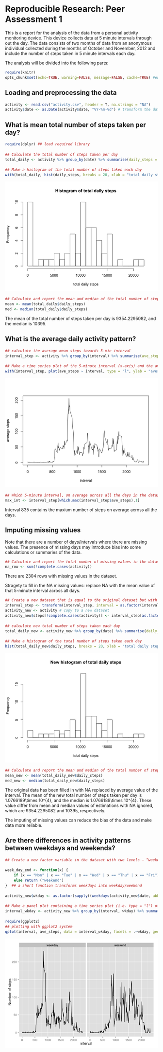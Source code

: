 # Reproducible Research: Peer Assessment 1

This is a report for the analysis of the data from a personal activity monitoring device. This device collects data at 5 minute intervals through out the day. The data consists of two months of data from an anonymous individual collected during the months of October and November, 2012 and include the number of steps taken in 5 minute intervals each day.

The analysis will be divided into the following parts:


```r
require(knitr)
opts_chunk$set(echo=TRUE, warning=FALSE, message=FALSE, cache=TRUE) #enrivonmental setting
```

## Loading and preprocessing the data

```r
activity <- read.csv("activity.csv", header = T, na.strings = "NA")
activity$date <- as.Date(activity$date, "%Y-%m-%d") # transform the data object
```



## What is mean total number of steps taken per day?

```r
require(dplyr) ## load required library

## Calculate the total number of steps taken per day
total_daily <- activity %>% group_by(date) %>% summarise(daily_steps = sum(steps, na.rm = T))  

## Make a histogram of the total number of steps taken each day
with(total_daily, hist(daily_steps, breaks = 20, xlab = "total daily steps", main = "Histogram of total daily steps"))
```

![](PA1_template_files/figure-html/unnamed-chunk-3-1.png) 

```r
## Calculate and report the mean and median of the total number of steps taken per day
mean <- mean(total_daily$daily_steps)
med <- median(total_daily$daily_steps)
```
The mean of the total number of steps taken per day is 9354.2295082, and the median is 10395.


## What is the average daily activity pattern?

```r
## calculate the average mean steps towards 5-min interval
interval_step <- activity %>% group_by(interval) %>% summarise(ave_steps = mean(steps, na.rm = T))

## Make a time series plot of the 5-minute interval (x-axis) and the average number of steps taken, averaged across all days (y-axis)
with(interval_step, plot(ave_steps ~ interval, type = "l", ylab = "average steps"))
```

![](PA1_template_files/figure-html/unnamed-chunk-4-1.png) 

```r
## Which 5-minute interval, on average across all the days in the dataset, contains the maximum number of steps?
max_int <- interval_step[which.max(interval_step$ave_steps),1]
```
Interval 835 contains the maxium number of steps on average across all the days.

## Imputing missing values
Note that there are a number of days/intervals where there are missing values. The presence of missing days may introduce bias into some calculations or summaries of the data.


```r
## Calculate and report the total number of missing values in the dataset
na_row <- sum(!complete.cases(activity))
```
There are 2304 rows with missing values in the dataset.

Stragety to fill in the NA missing values: replace NA with the mean value of that 5-minute interval across all days.


```r
## Create a new dataset that is equal to the original dataset but with the missing data filled in.
interval_step <- transform(interval_step, interval = as.factor(interval))
activity_new <- activity # copy to a new dataset
activity_new$steps[!complete.cases(activity)] <- interval_step[as.factor(activity$interval[!complete.cases(activity)]), "ave_steps"]

## calculate new total number of steps taken each day
total_daily_new <- activity_new %>% group_by(date) %>% summarise(daily_steps = sum(steps)) 

## Make a histogram of the total number of steps taken each day
hist(total_daily_new$daily_steps, breaks = 20, xlab = "total daily steps", main = "New histogram of total daily steps")
```

![](PA1_template_files/figure-html/unnamed-chunk-6-1.png) 

```r
## Calculate and report the mean and median of the total number of steps taken per day
mean_new <- mean(total_daily_new$daily_steps)
med_new <- median(total_daily_new$daily_steps)
```
The original data has been filled in with NA replaced by average value of the interval. The mean of the new total number of steps taken per day is 1.0766189\times 10^{4}, and the median is 1.0766189\times 10^{4}. These value differ from mean and median values of estimations with NA ignored, which are 9354.2295082 and 10395, respectively.

The imputing of missing values can reduce the bias of the data and make data more reliable.

## Are there differences in activity patterns between weekdays and weekends?

```r
## Create a new factor variable in the dataset with two levels – “weekday” and “weekend” indicating whether a given date is a weekday or weekend day.

week_day_end <- function(x) {
    if (x == "Mon" | x == "Tue" | x == "Wed" | x == "Thu" | x == "Fri") return ("weekday")
    else return ("weekend")
}  ## a short function transforms weekdays into weekday/weekend

activity_new$wkday <- as.factor(sapply((weekdays(activity_new$date, abbreviate = T)), week_day_end))

## Make a panel plot containing a time series plot (i.e. type = "l") of the 5-minute interval (x-axis) and the average number of steps taken, averaged across all weekday days or weekend days (y-axis).
interval_wkday <- activity_new %>% group_by(interval, wkday) %>% summarise(ave_steps = mean(steps))

require(ggplot2)
## plotting with ggplot2 system
qplot(interval, ave_steps, data = interval_wkday, facets = .~wkday, geom = "line", ylab = "Number of steps")
```

![](PA1_template_files/figure-html/unnamed-chunk-7-1.png) 
